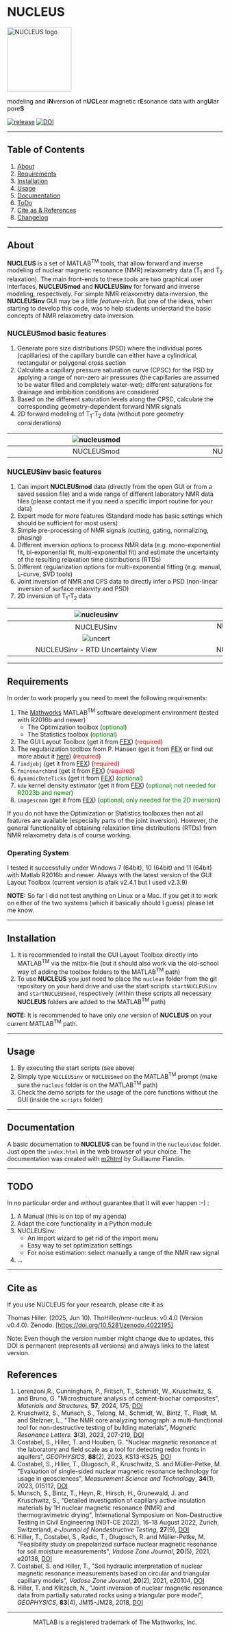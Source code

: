 # NUCLEUS

<img src="nucleus_logo_small.png" alt="NUCLEUS logo" width="150">

modeling and i**N**version of n**UCL**ear magnetic r**E**sonance data with ang**U**lar pore**S**

[![release](https://img.shields.io/github/release/NMR-NUCLEUS/nmr-nucleus.svg)](https://github.com/NMR-NUCLEUS/nmr-nucleus/releases/latest)
[![DOI](https://zenodo.org/badge/DOI/10.5281/zenodo.4022195.svg)](https://doi.org/10.5281/zenodo.4022195)

- - -

## Table of Contents
1. [About](#about)
2. [Requirements](#requirements)
3. [Installation](#installation)
4. [Usage](#usage)
5. [Documentation](#documentation)
6. [ToDo](#todo)
7. [Cite as & References](#references)
8. [Changelog](CHANGELOG.md)

- - -

<a name="about"></a>

## About

**NUCLEUS** is a set of MATLAB<sup>TM</sup> tools, that allow forward and inverse modeling of nuclear magnetic resonance (NMR) relaxometry data (T<sub>1</sub> and T<sub>2</sub> relaxation). The main front-ends to these tools are two graphical user interfaces, **NUCLEUSmod** and **NUCLEUSinv** for forward and inverse modeling, respectively. For simple NMR relaxometry data inversion, the **NUCLEUSinv** GUI may be a little *feature-rich*. But one of the ideas, when starting to develop this code, was to help students understand the basic concepts of NMR relaxometry data inversion.

### NUCLEUSmod basic features

1. Generate pore size distributions (PSD) where the individual pores (capillaries) of the capillary bundle can either have a cylindrical, rectangular or polygonal cross section
2. Calculate a capillary pressure saturation curve (CPSC) for the PSD by applying a range of non-zero air pressures (the capillaries are assumed to be water filled and completely water-wet); different saturations for drainage and imbibition conditions are considered
3. Based on the different saturation levels along the CPSC, calculate the corresponding geometry-dependent forward NMR signals
4. 2D forward modeling of T<sub>1</sub>-T<sub>2</sub> data (without pore geometry considerations)

|    <div style="width:400px">![nucleusmod](images/nucleusmod_gui.png)</div> | <div style="width:330px">![nucleusmod2d](images/2dmod_gui.png)</div> |
|:-------------------------------------------------------------------:|:-------------------------------------------------------------:|
|                 NUCLEUSmod                                          |                   NUCLEUSmod - 2D (T1-T2)                     |



### NUCLEUSinv basic features

1. Can import **NUCLEUSmod** data (directly from the open GUI or from a saved session file) and a wide range of different laboratory NMR data files (please contact me if you need a specific import routine for your data)
2. Expert mode for more features (Standard mode has basic settings which should be sufficient for most users)
3. Simple pre-processing of NMR signals (cutting, gating, normalizing, phasing)
4. Different inversion options to process NMR data (e.g. mono-exponential fit, bi-exponential fit, multi-exponential fit) and estimate the uncertainty of the resulting relaxation time distributions (RTDs)
5. Different regularization options for multi-exponential fitting (e.g. manual, L-curve, SVD tools)
6. Joint inversion of NMR and CPS data to directly infer a PSD (non-linear inversion of surface relaxivity and PSD)
7. 2D inversion of T<sub>1</sub>-T<sub>2</sub> data

|    <div style="width:400px">![nucleusinv](images/nucleusinv_gui.png)</div> | <div style="width:330px">![nucleusinv2d](images/2dinv_gui.png)</div>  |
|:-------------------------------------------------------------------:|:--------------------------------------------------------------:|
|                 NUCLEUSinv                                          |                   NUCLEUSinv - 2D (T<sub>1</sub>-T<sub>2</sub>)                      |
|    <div style="width:400px">![uncert](images/uncertview_gui.png)</div>     | <div style="width:335px">![phaseview](images/phaseview_gui.png)</div> |
|                 NUCLEUSinv - RTD Uncertainty View                   |                   NUCLEUSinv - Phase View                      |

- - -

<a name="requirements"></a>

## Requirements

In order to work properly you need to meet the following requirements:

1. The [Mathworks](https://www.mathworks.com) MATLAB<sup>TM</sup> software development environment (tested with R2016b and newer)
    - The Optimization toolbox (<span style="color:green">optional</span>)
    - The Statistics toolbox (<span style="color:green">optional</span>)
2. The GUI Layout Toolbox (get it from [FEX](https://de.mathworks.com/matlabcentral/fileexchange/47982-gui-layout-toolbox)) (<span style="color:red">required</span>)
3. The regularization toolbox from P. Hansen (get it from [FEX](https://de.mathworks.com/matlabcentral/fileexchange/52-regtools) or find out more about it [here](http://www.imm.dtu.dk/~pcha/Regutools/)) (<span style="color:red">required</span>)
4. `findjobj` (get it from [FEX](https://de.mathworks.com/matlabcentral/fileexchange/14317-findjobj-find-java-handles-of-matlab-graphic-objects)) (<span style="color:red">required</span>)
5. `fminsearchbnd` (get it from [FEX](https://de.mathworks.com/matlabcentral/fileexchange/8277-fminsearchbnd-fminsearchcon)) (<span style="color:red">required</span>)
6. `dynamicDateTicks` (get it from [FEX](https://de.mathworks.com/matlabcentral/fileexchange/27075-intelligent-dynamic-date-ticks)) (<span style="color:green">optional</span>)
7. `kde` kernel density estimator (get it from [FEX](https://de.mathworks.com/matlabcentral/fileexchange/14034-kernel-density-estimator)) (<span style="color:green">optional; not needed for R2023b and newer</span>)
8. `imagescnan` (get it from [FEX](https://de.mathworks.com/matlabcentral/fileexchange/20516-imagescnan-m-v2-1-aug-2009)) (<span style="color:green">optional; only needed for the 2D inversion</span>)

If you do not have the Optimization or Statistics toolboxes then not all features are available (especially parts of the joint inversion). However, the general functionality of obtaining relaxation time distributions (RTDs) from NMR relaxometry data is of course working.

### Operating System

I tested it successfully under Windows 7 (64bit), 10 (64bit)  and 11 (64bit) with Matlab R2016b and newer. Always with the latest version of the GUI Layout Toolbox (current version is afaik v2.4.1 but I used v2.3.9)

**NOTE:** So far I did not test anything on Linux or a Mac. If you get it to work on either of the two systems (which it basically should I guess) please let me know.

- - -

<a name="installation"></a>

## Installation

1. It is recommended to install the GUI Layout Toolbox directly into MATLAB<sup>TM</sup> via the mltbx-file (but it should also work via the old-school way of adding the toolbox folders to the MATLAB<sup>TM</sup> path)
2. To use **NUCLEUS** you just need to place the `nucleus` folder from  the git repository on your hard drive and use the start scripts `startNUCLEUSinv` and `startNUCLEUSmod`, respectively (within these scripts all necessary **NUCLEUS** folders are added to the MATLAB<sup>TM</sup> path)

**NOTE:** It is recommended to have only *one* version of **NUCLEUS** on your current  MATLAB<sup>TM</sup> path.

- - -

<a name="usage"></a>

## Usage

1. By executing the start scripts (see above)
2. Simply type `NUCLEUSinv` or `NUCLEUSmod` on the MATLAB<sup>TM</sup> prompt (make sure the `nucleus` folder is on the MATLAB<sup>TM</sup> path)
3. Check the demo scripts for the usage of the core functions without the GUI (inside the `scripts` folder)

- - -

<a name="documentation"></a>

## Documentation

A basic documentation to **NUCLEUS** can be found in the `nucleus\doc` folder. Just open the `index.html` in the web browser of your choice. The documentation was created with [m2html](https://www.artefact.tk/software/matlab/m2html/) by Guillaume Flandin.

- - -

<a name="todo"></a>

## TODO

In no particular order and without guarantee that it will ever happen :-) :

1. A Manual (this is on top of my agenda)
2. Adapt the core functionality in a Python module
3. NUCLEUSinv:
    - An import wizard to get rid of the import menu
    - Easy way to set optimization settings
    - For noise estimation: select manually a range of the NMR raw signal
4. ...
	
- - -

<a name="references"></a>

## Cite as
If you use NUCLEUS for your research, please cite it as:

Thomas Hiller. (2025, Jun 10). ThoHiller/nmr-nucleus: v0.4.0 (Version v0.4.0). Zenodo. [https://doi.org/10.5281/zenodo.4022195]

Note: Even though the version number might change due to updates, this DOI is permanent (represents all versions) and always links to the latest version.

## References

1. Lorenzoni,R., Cunningham, P., Fritsch, T., Schmidt, W., Kruschwitz, S. and Bruno, G. "Microstructure analysis of cement-biochar composites", *Materials and Structures*, **57**, 2024, 175, [DOI](https://doi.org/10.1617/s11527-024-02452-5)
2. Kruschwitz, S., Munsch, S., Telong, M., Schmidt, W., Bintz, T., Fladt, M. and Stelzner, L., "The NMR core analyzing tomograph: a multi-functional tool for non-destructive testing of building materials", *Magnetic Resonance Letters*. **3**(3), 2023, 207-219, [DOI](https://doi.org/10.1016/j.mrl.2023.03.004)
3. Costabel, S., Hiller, T. and Houben, G. "Nuclear magnetic resonance at the laboratory and field scale as a tool for detecting redox fronts in aquifers", *GEOPHYSICS*, **88**(2), 2023, KS13-KS25, [DOI](https://doi.org/10.1190/geo2022-0127.1)
4. Costabel, S., Hiller, T., Dlugosch, R., Kruschwitz, S. and Müller-Petke, M. "Evaluation of single-sided nuclear magnetic resonance technology for usage in geosciences", *Measurement Science and Technology*, **34**(1), 2023, 015112, [DOI](https://dx.doi.org/10.1088/1361-6501/ac9800)
5. Munsch, S., Bintz, T., Heyn, R., Hirsch, H., Grunewald, J. and Kruschwitz, S., "Detailed investigation of capillary active insulation materials by 1H nuclear magnetic resonance (NMR) and thermogravimetric drying",  International Symposium on Non-Destructive Testing in Civil Engineering (NDT-CE 2022), 16-18 August 2022, Zurich, Switzerland, *e-Journal of Nondestructive Testing*, **27**(9), [DOI](https://doi.org/10.58286/27205)
6. Hiller, T., Costabel, S., Radic, T., Dlugosch, R. and Müller-Petke, M. "Feasibility study on prepolarized surface nuclear magnetic resonance for soil moisture measurements", *Vadose Zone Journal*, **20**(5), 2021, e20138, [DOI](https://doi.org/10.1002/vzj2.20138)
7. Costabel, S. and Hiller, T., "Soil hydraulic interpretation of nuclear magnetic resonance measurements based on circular and triangular capillary models", *Vadose Zone Journal*, **20**(2), 2021, e20104, [DOI](https://doi.org/10.1002/vzj2.20104)
8. Hiller, T. and Klitzsch, N., "Joint inversion of nuclear magnetic resonance data from partially saturated rocks using a triangular pore model", *GEOPHYSICS*, **83**(4), JM15-JM28, 2018, [DOI](https://doi.org/10.1190/geo2017-0697.1)

- - -

<p style="text-align: center;"> MATLAB is a registered trademark of The Mathworks, Inc. </p>